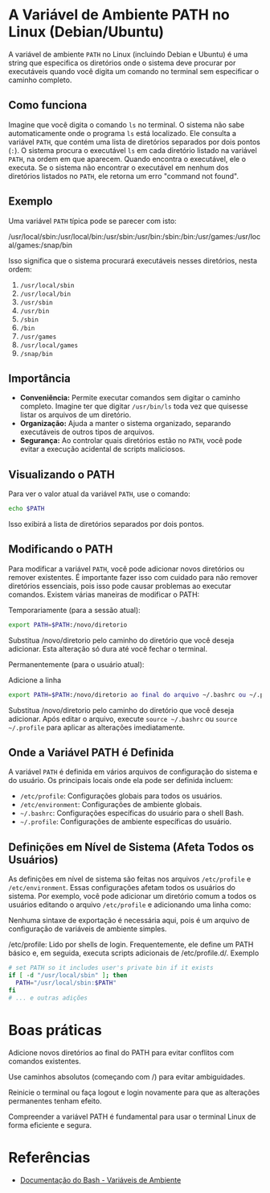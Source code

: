 # A Variável de Ambiente PATH no Linux (Debian/Ubuntu)

A variável de ambiente `PATH` no Linux (incluindo Debian e Ubuntu) é uma string que especifica os diretórios onde o sistema deve procurar por executáveis quando você digita um comando no terminal sem especificar o caminho completo.

## Como funciona

Imagine que você digita o comando `ls` no terminal. O sistema não sabe automaticamente onde o programa `ls` está localizado. Ele consulta a variável `PATH`, que contém uma lista de diretórios separados por dois pontos (`:`). O sistema procura o executável `ls` em cada diretório listado na variável `PATH`, na ordem em que aparecem. Quando encontra o executável, ele o executa. Se o sistema não encontrar o executável em nenhum dos diretórios listados no `PATH`, ele retorna um erro "command not found".

## Exemplo

Uma variável `PATH` típica pode se parecer com isto:


/usr/local/sbin:/usr/local/bin:/usr/sbin:/usr/bin:/sbin:/bin:/usr/games:/usr/local/games:/snap/bin

Isso significa que o sistema procurará executáveis nesses diretórios, nesta ordem:

1. `/usr/local/sbin`
2. `/usr/local/bin`
3. `/usr/sbin`
4. `/usr/bin`
5. `/sbin`
6. `/bin`
7. `/usr/games`
8. `/usr/local/games`
9. `/snap/bin`

## Importância

* **Conveniência:** Permite executar comandos sem digitar o caminho completo. Imagine ter que digitar `/usr/bin/ls` toda vez que quisesse listar os arquivos de um diretório.
* **Organização:** Ajuda a manter o sistema organizado, separando executáveis de outros tipos de arquivos.
* **Segurança:** Ao controlar quais diretórios estão no `PATH`, você pode evitar a execução acidental de scripts maliciosos.

## Visualizando o PATH

Para ver o valor atual da variável `PATH`, use o comando:

```bash
echo $PATH
```
Isso exibirá a lista de diretórios separados por dois pontos.
## Modificando o PATH
Para modificar a variável `PATH`, você pode adicionar novos diretórios ou remover existentes. É importante fazer isso com cuidado para não remover diretórios essenciais, pois isso pode causar problemas ao executar comandos.
Existem várias maneiras de modificar o PATH:

Temporariamente (para a sessão atual):

```bash
export PATH=$PATH:/novo/diretorio
```

Substitua /novo/diretorio pelo caminho do diretório que você deseja adicionar. Esta alteração só dura até você fechar o terminal.

Permanentemente (para o usuário atual):

Adicione a linha 

```bash
export PATH=$PATH:/novo/diretorio ao final do arquivo ~/.bashrc ou ~/.profile.
```
Substitua /novo/diretorio pelo caminho do diretório que você deseja adicionar. Após editar o arquivo, execute `source ~/.bashrc` ou `source ~/.profile` para aplicar as alterações imediatamente.


## Onde a Variável PATH é Definida
A variável `PATH` é definida em vários arquivos de configuração do sistema e do usuário. Os principais locais onde ela pode ser definida incluem:
* `/etc/profile`: Configurações globais para todos os usuários.
* `/etc/environment`: Configurações de ambiente globais.
* `~/.bashrc`: Configurações específicas do usuário para o shell Bash.
* `~/.profile`: Configurações de ambiente específicas do usuário.

## Definições em Nível de Sistema (Afeta Todos os Usuários)
As definições em nível de sistema são feitas nos arquivos `/etc/profile` e `/etc/environment`. Essas configurações afetam todos os usuários do sistema. Por exemplo, você pode adicionar um diretório comum a todos os usuários editando o arquivo `/etc/profile` e adicionando uma linha como:

Nenhuma sintaxe de exportação é necessária aqui, pois é um arquivo de configuração de variáveis de ambiente simples.

/etc/profile: Lido por shells de login. Frequentemente, ele define um PATH básico e, em seguida, executa scripts adicionais de /etc/profile.d/.
Exemplo
```bash
# set PATH so it includes user's private bin if it exists
if [ -d "/usr/local/sbin" ]; then
  PATH="/usr/local/sbin:$PATH"
fi
# ... e outras adições
```

# Boas práticas

Adicione novos diretórios ao final do PATH para evitar conflitos com comandos existentes.

Use caminhos absolutos (começando com /) para evitar ambiguidades.

Reinicie o terminal ou faça logout e login novamente para que as alterações permanentes tenham efeito.

Compreender a variável PATH é fundamental para usar o terminal Linux de forma eficiente e segura.

# Referências
* [Documentação do Bash - Variáveis de Ambiente](https://www.gnu.org/software/bash/manual/bash.html#Environment-Variables)  